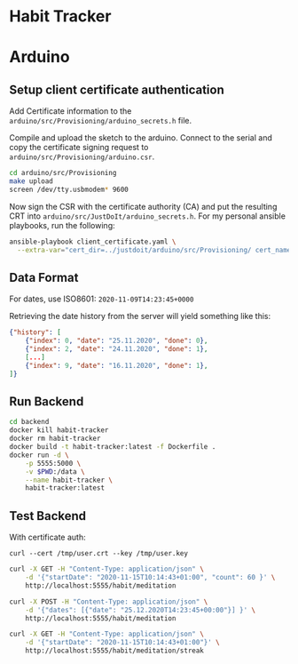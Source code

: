# Habit Tracker

# Arduino

## Setup client certificate authentication
Add Certificate information to the `arduino/src/Provisioning/arduino_secrets.h` file.

Compile and upload the sketch to the arduino. Connect to the serial and copy the certificate signing request to `arduino/src/Provisioning/arduino.csr`.
```bash
cd arduino/src/Provisioning
make upload
screen /dev/tty.usbmodem* 9600
```

Now sign the CSR with the certificate authority (CA) and put the resulting CRT into `arduino/src/JustDoIt/arduino_secrets.h`.
For my personal ansible playbooks, run the following:
```bash
ansible-playbook client_certificate.yaml \
  --extra-var="cert_dir=../justdoit/arduino/src/Provisioning/ cert_name=arduino"
```

## Data Format
For dates, use ISO8601: `2020-11-09T14:23:45+0000`

Retrieving the date history from the server will yield something like this:
```json
{"history": [
    {"index": 0, "date": "25.11.2020", "done": 0},
    {"index": 2, "date": "24.11.2020", "done": 1},
    [...]
    {"index": 9, "date": "16.11.2020", "done": 1},
]}
```

## Run Backend

```bash
cd backend
docker kill habit-tracker
docker rm habit-tracker
docker build -t habit-tracker:latest -f Dockerfile .
docker run -d \
    -p 5555:5000 \
    -v $PWD:/data \
    --name habit-tracker \
    habit-tracker:latest
```

## Test Backend

With certificate auth:
```
curl --cert /tmp/user.crt --key /tmp/user.key
```

```bash
curl -X GET -H "Content-Type: application/json" \
    -d '{"startDate": "2020-11-15T10:14:43+01:00", "count": 60 }' \
    http://localhost:5555/habit/meditation
```

```bash
curl -X POST -H "Content-Type: application/json" \
    -d '{"dates": [{"date": "25.12.2020T14:23:45+00:00"}] }' \
    http://localhost:5555/habit/meditation
```

```bash
curl -X GET -H "Content-Type: application/json" \
    -d '{"startDate": "2020-11-15T10:14:43+01:00"}' \
    http://localhost:5555/habit/meditation/streak
```